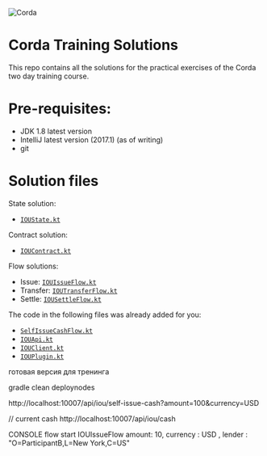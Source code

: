 ![Corda](https://www.corda.net/wp-content/uploads/2016/11/fg005_corda_b.png)

# Corda Training Solutions

This repo contains all the solutions for the practical exercises of the Corda two day 
training course. 

# Pre-requisites:
  
* JDK 1.8 latest version
* IntelliJ latest version (2017.1) (as of writing)
* git

# Solution files

State solution:

* [`IOUState.kt`](https://github.com/roger3cev/corda-training-solutions/blob/master/src/main/kotlin/net/corda/training/state/IOUState.kt)

Contract solution:

* [`IOUContract.kt`](https://github.com/roger3cev/corda-training-solutions/blob/master/src/main/kotlin/net/corda/training/contract/IOUContract.kt)

Flow solutions:

* Issue: [`IOUIssueFlow.kt`](https://github.com/roger3cev/corda-training-solutions/blob/master/src/main/kotlin/net/corda/training/flow/IOUIssueFlow.kt)
* Transfer: [`IOUTransferFlow.kt`](https://github.com/roger3cev/corda-training-solutions/blob/master/src/main/kotlin/net/corda/training/flow/IOUTransferFlow.kt)
* Settle: [`IOUSettleFlow.kt`](https://github.com/roger3cev/corda-training-solutions/blob/master/src/main/kotlin/net/corda/training/flow/IOUSettleFlow.kt)

The code in the following files was already added for you:

* [`SelfIssueCashFlow.kt`](https://github.com/roger3cev/corda-training-solutions/blob/master/src/main/kotlin/net/corda/training/flow/SelfIssueCashFlow.kt)
* [`IOUApi.kt`](https://github.com/roger3cev/corda-training-solutions/blob/master/src/main/kotlin/net/corda/training/api/IOUApi.kt)
* [`IOUClient.kt`](https://github.com/roger3cev/corda-training-solutions/blob/master/src/main/kotlin/net/corda/training/client/IOUClient.kt)
* [`IOUPlugin.kt`](https://github.com/roger3cev/corda-training-solutions/blob/master/src/main/kotlin/net/corda/training/plugin/IOUPlugin.kt)


готовая версия для тренинга 

gradle  clean deploynodes 


http://localhost:10007/api/iou/self-issue-cash?amount=100&currency=USD

// current cash 
http://localhost:10007/api/iou/cash

CONSOLE 
flow start IOUIssueFlow amount: 10, currency : USD , lender : "O=ParticipantB,L=New York,C=US"

